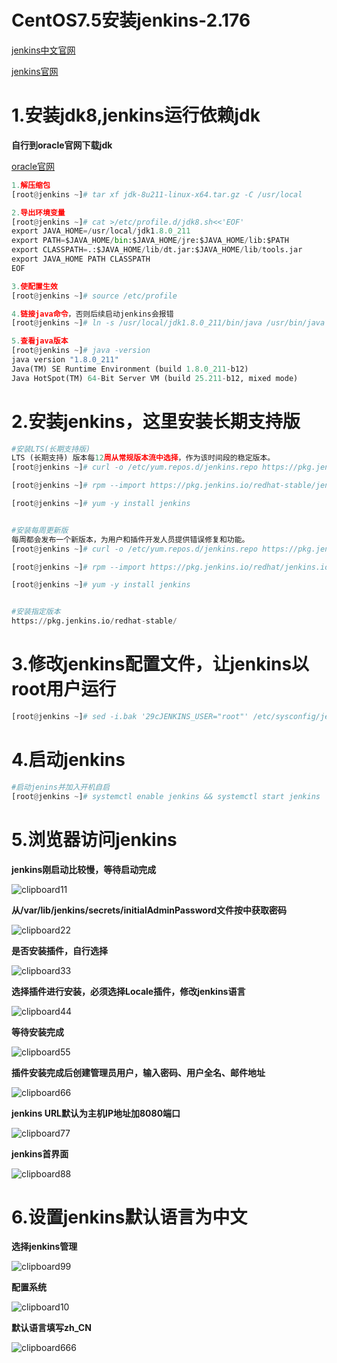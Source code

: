 # CentOS7.5安装jenkins-2.176

[jenkins中文官网](https://jenkins.io/zh/)

[jenkins官网](https://jenkins.io)



# 1.安装jdk8,jenkins运行依赖jdk

**自行到oracle官网下载jdk**

[oracle官网](https://www.oracle.com/technetwork/java/javase/downloads/index.html)

```python
1.解压缩包
[root@jenkins ~]# tar xf jdk-8u211-linux-x64.tar.gz -C /usr/local

2.导出环境变量
[root@jenkins ~]# cat >/etc/profile.d/jdk8.sh<<'EOF'
export JAVA_HOME=/usr/local/jdk1.8.0_211
export PATH=$JAVA_HOME/bin:$JAVA_HOME/jre:$JAVA_HOME/lib:$PATH
export CLASSPATH=.:$JAVA_HOME/lib/dt.jar:$JAVA_HOME/lib/tools.jar
export JAVA_HOME PATH CLASSPATH
EOF

3.使配置生效
[root@jenkins ~]# source /etc/profile

4.链接java命令，否则后续启动jenkins会报错
[root@jenkins ~]# ln -s /usr/local/jdk1.8.0_211/bin/java /usr/bin/java

5.查看java版本
[root@jenkins ~]# java -version
java version "1.8.0_211"
Java(TM) SE Runtime Environment (build 1.8.0_211-b12)
Java HotSpot(TM) 64-Bit Server VM (build 25.211-b12, mixed mode)
```



# 2.安装jenkins，这里安装长期支持版

```python
#安装LTS(长期支持版)
LTS (长期支持) 版本每12周从常规版本流中选择，作为该时间段的稳定版本。
[root@jenkins ~]# curl -o /etc/yum.repos.d/jenkins.repo https://pkg.jenkins.io/redhat-stable/jenkins.repo

[root@jenkins ~]# rpm --import https://pkg.jenkins.io/redhat-stable/jenkins.io.key

[root@jenkins ~]# yum -y install jenkins


#安装每周更新版
每周都会发布一个新版本，为用户和插件开发人员提供错误修复和功能。
[root@jenkins ~]# curl -o /etc/yum.repos.d/jenkins.repo https://pkg.jenkins.io/redhat/jenkins.repo

[root@jenkins ~]# rpm --import https://pkg.jenkins.io/redhat/jenkins.io.key

[root@jenkins ~]# yum -y install jenkins


#安装指定版本
https://pkg.jenkins.io/redhat-stable/
```



# 3.修改jenkins配置文件，让jenkins以root用户运行

```python
[root@jenkins ~]# sed -i.bak '29cJENKINS_USER="root"' /etc/sysconfig/jenkins
```



# 4.启动jenkins

```python
#启动jenins并加入开机自启
[root@jenkins ~]# systemctl enable jenkins && systemctl start jenkins
```



# **5.浏览器访问jenkins**

**jenkins刚启动比较慢，等待启动完成**

![clipboard11](CentOS7.5安装jenkins-2.176.assets/clipboard11.png)



**从/var/lib/jenkins/secrets/initialAdminPassword文件按中获取密码**

![clipboard22](CentOS7.5安装jenkins-2.176.assets/clipboard22.png)

**是否安装插件，自行选择**

![clipboard33](CentOS7.5安装jenkins-2.176.assets/clipboard33.png)



**选择插件进行安装，必须选择Locale插件，修改jenkins语言**

![clipboard44](CentOS7.5安装jenkins-2.176.assets/clipboard44.png)

**等待安装完成**

![clipboard55](CentOS7.5安装jenkins-2.176.assets/clipboard55.png)

**插件安装完成后创建管理员用户，输入密码、用户全名、邮件地址**

![clipboard66](CentOS7.5安装jenkins-2.176.assets/clipboard66.png)

**jenkins URL默认为主机IP地址加8080端口**

![clipboard77](CentOS7.5安装jenkins-2.176.assets/clipboard77.png)

**jenkins首界面**

![clipboard88](CentOS7.5安装jenkins-2.176.assets/clipboard88.png)



# 6.设置jenkins默认语言为中文

**选择jenkins管理**

![clipboard99](CentOS7.5安装jenkins-2.176.assets/clipboard99.png)

**配置系统**

![clipboard10](CentOS7.5安装jenkins-2.176.assets/clipboard10.png)

**默认语言填写zh_CN**

![clipboard666](CentOS7.5安装jenkins-2.176.assets/clipboard666.png)